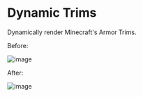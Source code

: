# Dynamic Trims

Dynamically render Minecraft's Armor Trims.

Before:

![image](https://github.com/Andrew6rant/Dynamic-Trim/assets/57331134/77b334a7-b1ce-4564-835b-1327bb937402)


After:

![image](https://github.com/Andrew6rant/Dynamic-Trim/assets/57331134/c961970e-e850-46c3-acb1-972d4e298c3b)